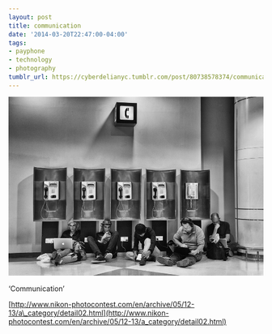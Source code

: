 ```yaml
---
layout: post
title: communication
date: '2014-03-20T22:47:00-04:00'
tags:
- payphone
- technology
- photography
tumblr_url: https://cyberdelianyc.tumblr.com/post/80738578374/communication
---
```

 ![](/images/tumblr_n30u644gdP1tqzrm7o1_1280.jpg)  

‘Communication’

[http://www.nikon-photocontest.com/en/archive/05/12-13/a\_category/detail02.html](http://www.nikon-photocontest.com/en/archive/05/12-13/a_category/detail02.html)
